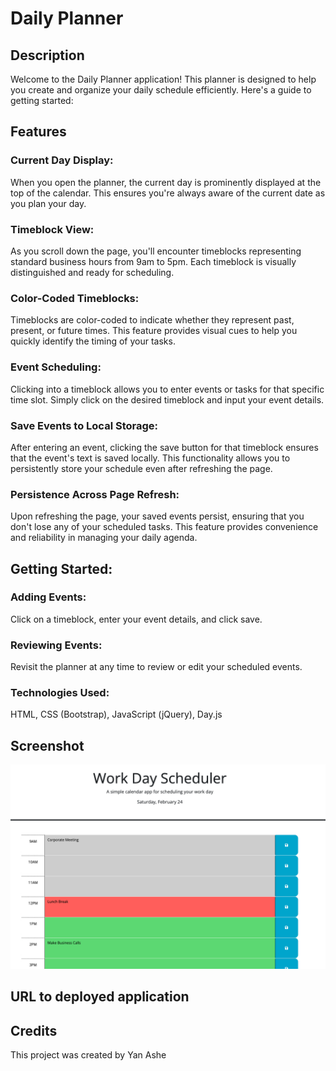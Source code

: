 # Daily Planner

## Description
Welcome to the Daily Planner application! This planner is designed to help you create and organize your daily schedule efficiently. Here's a guide to getting started:

## Features 
### Current Day Display:

When you open the planner, the current day is prominently displayed at the top of the calendar. This ensures you're always aware of the current date as you plan your day.

### Timeblock View:

As you scroll down the page, you'll encounter timeblocks representing standard business hours from 9am to 5pm. Each timeblock is visually distinguished and ready for scheduling.

### Color-Coded Timeblocks:

Timeblocks are color-coded to indicate whether they represent past, present, or future times. This feature provides visual cues to help you quickly identify the timing of your tasks.

### Event Scheduling:

Clicking into a timeblock allows you to enter events or tasks for that specific time slot. Simply click on the desired timeblock and input your event details.

### Save Events to Local Storage:

After entering an event, clicking the save button for that timeblock ensures that the event's text is saved locally. This functionality allows you to persistently store your schedule even after refreshing the page.

### Persistence Across Page Refresh:

Upon refreshing the page, your saved events persist, ensuring that you don't lose any of your scheduled tasks. This feature provides convenience and reliability in managing your daily agenda.

## Getting Started:

### Adding Events:

Click on a timeblock, enter your event details, and click save.

### Reviewing Events:

Revisit the planner at any time to review or edit your scheduled events.

### Technologies Used:

HTML, CSS (Bootstrap), JavaScript (jQuery), Day.js

## Screenshot

![Screenshot](<Assets/img/Screenshot .png>)

## URL to deployed application


## Credits

This project was created by Yan Ashe
